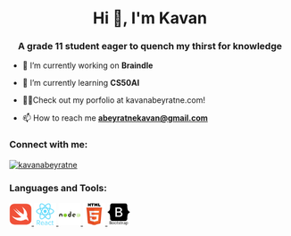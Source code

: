 <h1 align="center">Hi 👋, I'm Kavan</h1>
<h3 align="center">A grade 11 student eager to quench my thirst for knowledge</h3>

- 🔭 I’m currently working on **Braindle**

- 🌱 I’m currently learning **CS50AI**

- 👨‍💻Check out my porfolio at kavanabeyratne.com!

- 📫 How to reach me **abeyratnekavan@gmail.com**

<h3 align="left">Connect with me:</h3>
<p align="left">
<a href="https://linkedin.com/in/kavanabeyratne" target="blank"><img align="center" src="https://raw.githubusercontent.com/rahuldkjain/github-profile-readme-generator/master/src/images/icons/Social/linked-in-alt.svg" alt="kavanabeyratne" height="30" width="40" /></a>
</p>

<h3 align="left">Languages and Tools:</h3>
<!-- Swift -->
<a href="https://developer.apple.com/swift/" target="_blank" rel="noreferrer" class="inline-images">
  <img src="https://raw.githubusercontent.com/devicons/devicon/master/icons/swift/swift-original.svg" alt="swift" width="40" height="40"/>
</a>

<!-- React -->
<a href="https://reactjs.org/" target="_blank" rel="noreferrer" class="inline-images">
  <img src="https://raw.githubusercontent.com/devicons/devicon/master/icons/react/react-original-wordmark.svg" alt="react" width="40" height="40"/>
</a>

<!-- Node.js -->
<a href="https://nodejs.org" target="_blank" rel="noreferrer" class="inline-images">
  <img src="https://raw.githubusercontent.com/devicons/devicon/master/icons/nodejs/nodejs-original-wordmark.svg" alt="nodejs" width="40" height="40"/>
</a>

<!-- HTML5 -->
<a href="https://www.w3.org/html/" target="_blank" rel="noreferrer" class="inline-images">
  <img src="https://raw.githubusercontent.com/devicons/devicon/master/icons/html5/html5-original-wordmark.svg" alt="html5" width="40" height="40"/>
</a>

<!-- Bootstrap -->
<a href="https://getbootstrap.com" target="_blank" rel="noreferrer" class="inline-images">
  <img src="https://raw.githubusercontent.com/devicons/devicon/master/icons/bootstrap/bootstrap-plain-wordmark.svg" alt="bootstrap" width="40" height="40"/>
</a>

